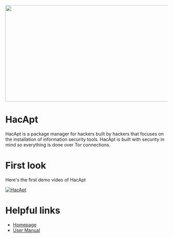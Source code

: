 
<p align="center">
<img height="300" width="600" src="https://user-images.githubusercontent.com/14183473/44804498-1b320e00-ab87-11e8-868d-cfa0c7058a0b.png">
</p>

# HacApt

HacApt is a package manager for hackers built by hackers that focuses on the installation of information security tools. HacApt is built with security in mind so everything is done over Tor connections.

# First look

Here's the first demo video of HacApt

[![HacApt](![firstlookhacapt](https://user-images.githubusercontent.com/14183473/44936485-8cfe8900-ad3a-11e8-8337-63131d74d515.png))](https://vimeo.com/287728646 "#staysalty")

# Helpful links

 - [Homepage](https://ekultek.github.io/HacApt/)
 - [User Manual]()